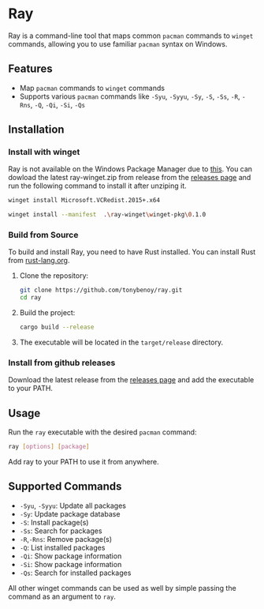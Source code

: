 # Ray

Ray is a command-line tool that maps common `pacman` commands to `winget` commands, allowing you to use familiar `pacman` syntax on Windows.

## Features

- Map `pacman` commands to `winget` commands
- Supports various `pacman` commands like `-Syu`, `-Syyu`, `-Sy`, `-S`, `-Ss`, `-R`, `-Rns`, `-Q`, `-Qi`, `-Si`, `-Qs`

## Installation

### Install with winget

Ray is not available on the Windows Package Manager due to [this](https://github.com/microsoft/winget-pkgs/pull/193143#issuecomment-2495410629). You can dowload the latest ray-winget.zip from  release from the [releases page](https://github.com/tonybenoy/ray/releases/lates) and run the following command to install it after unziping it.

```sh
winget install Microsoft.VCRedist.2015+.x64

winget install --manifest  .\ray-winget\winget-pkg\0.1.0
```

### Build from Source

To build and install Ray, you need to have Rust installed. You can install Rust from [rust-lang.org](https://www.rust-lang.org/).

1. Clone the repository:

    ```sh
    git clone https://github.com/tonybenoy/ray.git
    cd ray
    ```

2. Build the project:

    ```sh
    cargo build --release
    ```

3. The executable will be located in the `target/release` directory.

### Install from github releases

Download the latest release from the [releases page](https://github.com/tonybenoy/ray/releases/latest) and add the executable to your PATH.

## Usage

Run the `ray` executable with the desired `pacman` command:

```sh
ray [options] [package]
```

Add ray to your PATH to use it from anywhere.

## Supported Commands

- `-Syu`, `-Syyu`: Update all packages
- `-Sy`: Update package database
- `-S`: Install package(s)
- `-Ss`: Search for packages
- `-R`,`-Rns`: Remove package(s)
- `-Q`: List installed packages
- `-Qi`: Show package information
- `-Si`: Show package information
- `-Qs`: Search for installed packages

All other winget commands can be used as well by simple passing the command as an argument to `ray`.
